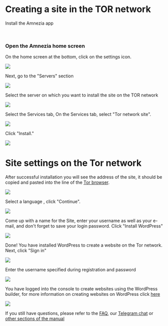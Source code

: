 # Creating a site in the TOR network

Install the Amnezia app

&nbsp;

### Open the Amnezia home screen

On the home screen at the bottom, click on the settings icon.

![](https://raw.githubusercontent.com/amnezia-vpn/amnezia.org-content/master/docs/en/instructions/23_create_site_tor/img/cst_en_1.png)

Next, go to the "Servers" section


![](https://raw.githubusercontent.com/amnezia-vpn/amnezia.org-content/master/docs/en/instructions/23_create_site_tor/img/cst_en_2.png)

Select the server on which you want to install the site on the TOR network

![](https://raw.githubusercontent.com/amnezia-vpn/amnezia.org-content/master/docs/en/instructions/23_create_site_tor/img/cst_en_3.png)

Select the Services tab, 
On the Services tab, select "Tor network site". 

![](https://raw.githubusercontent.com/amnezia-vpn/amnezia.org-content/master/docs/en/instructions/23_create_site_tor/img/cst_en_4.png)

Click "Install."

![](https://raw.githubusercontent.com/amnezia-vpn/amnezia.org-content/master/docs/en/instructions/23_create_site_tor/img/cst_en_5.png)

# Site settings on the Tor network

After successful installation you will see the address of the site, it should be copied and pasted into the line of the [Tor browser].

![](https://raw.githubusercontent.com/amnezia-vpn/amnezia.org-content/master/docs/en/instructions/23_create_site_tor/img/cst_en_6.png)

Select a language , click "Continue".
  
![](https://raw.githubusercontent.com/amnezia-vpn/amnezia.org-content/master/docs/en/instructions/23_create_site_tor/img/cst_en_7.png)

Come up with a name for the Site, enter your username as well as your e-mail, and don't forget to save your login password.
Click "Install WordPress"

![](https://raw.githubusercontent.com/amnezia-vpn/amnezia.org-content/master/docs/en/instructions/23_create_site_tor/img/cst_en_8.png)

Done! You have installed WordPress to create a website on the Tor network. Next, click "Sign in"

![](https://raw.githubusercontent.com/amnezia-vpn/amnezia.org-content/master/docs/en/instructions/23_create_site_tor/img/cst_en_9.png)

Enter the username specified during registration and password

![](https://raw.githubusercontent.com/amnezia-vpn/amnezia.org-content/master/docs/en/instructions/23_create_site_tor/img/cst_en_10.png)

You have logged into the console to create websites using the WordPress builder, for more information on creating websites on WordPress click [here] 

![](https://raw.githubusercontent.com/amnezia-vpn/amnezia.org-content/master/docs/en/instructions/23_create_site_tor/img/cst_en_11.png)


 If you still have questions, please refer to the [FAQ], our [Telegram chat] or [other sections of the manual]

[amnezia-site-ext-link]: https://amnezia-web-nx1r.vercel.app
[about-int-link]: /about
[Tor browser]: https://www.torproject.org/
[here]: https://codex.wordpress.org/ 
[FAQ]: ../faq
[telegram chat]: https://t.me/amnezia_vpn_en
[other sections of the manual]: ../instructions








